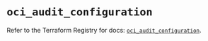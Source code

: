 # `oci_audit_configuration`

Refer to the Terraform Registry for docs: [`oci_audit_configuration`](https://registry.terraform.io/providers/oracle/oci/6.18.0/docs/resources/audit_configuration).
